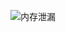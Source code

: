 ![内存泄漏](https://github.com/Liquidlkw/LeackCanaryLearn/assets/48376042/37ee9f2c-8c61-4678-a486-f47e739da92d)
